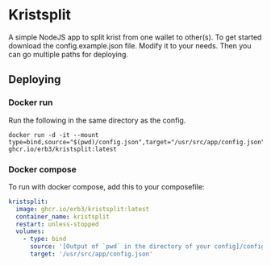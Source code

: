 # Kristsplit

A simple NodeJS app to split krist from one wallet to other(s).
To get started download the config.example.json file. Modify it to your needs.
Then you can go multiple paths for deploying.

## Deploying

### Docker run

Run the following in the same directory as the config.

```shell
docker run -d -it --mount type=bind,source="$(pwd)/config.json",target="/usr/src/app/config.json" ghcr.io/erb3/kristsplit:latest
```

### Docker compose

To run with docker compose, add this to your composefile:

```yml
kristsplit:
  image: ghcr.io/erb3/kristsplit:latest
  container_name: kristsplit
  restart: unless-stopped
  volumes:
    - type: bind
      source: '[Output of `pwd` in the directory of your config]/config.json'
      target: '/usr/src/app/config.json'
```
